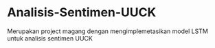 # Analisis-Sentimen-UUCK
Merupakan project magang dengan mengimplemetasikan model LSTM untuk analisis sentimen UUCK
